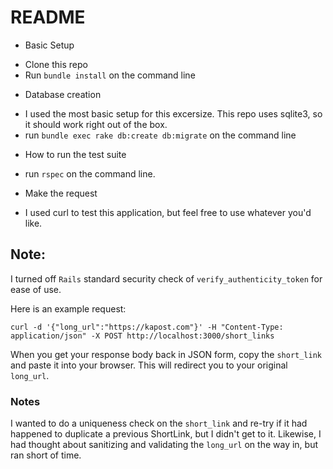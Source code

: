 # README

* Basic Setup
- Clone this repo
- Run `bundle install` on the command line

* Database creation
- I used the most basic setup for this excersize. This repo uses sqlite3, so it should work right out of the box.
- run `bundle exec rake db:create db:migrate` on the command line

* How to run the test suite
- run `rspec` on the command line.

* Make the request
- I used curl to test this application, but feel free to use whatever you'd like.

## Note:
I turned off `Rails` standard security check of `verify_authenticity_token` for ease of use.

Here is an example request:

`curl -d '{"long_url":"https://kapost.com"}' -H "Content-Type: application/json" -X POST http://localhost:3000/short_links`

When you get your response body back in JSON form, copy the `short_link` and paste it into your browser. This will
redirect you to your original `long_url`.

### Notes
I wanted to do a uniqueness check on the `short_link` and re-try if it had happened to duplicate a previous ShortLink,
but I didn't get to it. Likewise, I had thought about sanitizing and validating the `long_url` on the way in, but ran
short of time.
